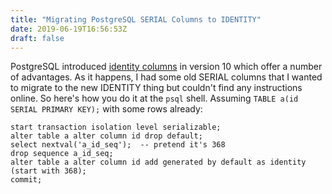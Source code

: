 ```yaml
---
title: "Migrating PostgreSQL SERIAL Columns to IDENTITY"
date: 2019-06-19T16:56:53Z
draft: false
---
```


PostgreSQL introduced [identity columns](https://www.2ndquadrant.com/en/blog/postgresql-10-identity-columns/) in version 10 which offer a number of advantages.
As it happens, I had some old SERIAL columns that I wanted to migrate to the new IDENTITY thing but couldn't find any instructions online.
So here's how you do it at the `psql` shell. Assuming `TABLE a(id SERIAL PRIMARY KEY);` with some rows already:

```
start transaction isolation level serializable;
alter table a alter column id drop default;
select nextval('a_id_seq');  -- pretend it's 368
drop sequence a_id_seq;
alter table a alter column id add generated by default as identity (start with 368);
commit;
```

